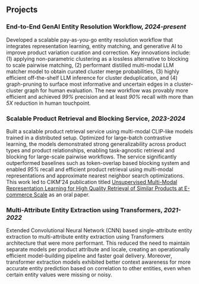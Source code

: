 ## Projects
### End-to-End GenAI Entity Resolution Workflow, _2024-present_
Developed a scalable pay-as-you-go entity resolution workflow that integrates representation learning, entity matching, 
and generative AI to improve product variation curation and correction. Key innovations include: (1) applying non-parametric 
clustering as a lossless alternative to blocking to scale pairwise matching, (2) performant distilled multi-modal
LLM matcher model to obtain curated cluster merge probabilities, (3) highly efficient off-the-shelf LLM inference for 
cluster deduplication, and (4) graph-pruning to surface most informative and uncertain edges in a cluster-cluster graph 
for human evaluation. The new workflow was provably more efficient and achieved _99%_ precision and at least _90%_ recall 
with more than _5X_ reduction in human touchpoint. 

### Scalable Product Retrieval and Blocking Service, _2023-2024_
Built a scalable product retrieval service using multi-modal CLIP-like models trained in a distributed setup. 
Optimized for large-batch contrastive learning, the models demonstrated strong generalizability across product 
types and product relationships, enabling task-agnostic retrieval and blocking for large-scale pairwise workflows. 
The service significantly outperformed baselines such as token-overlap based blocking system and enabled _95%_ recall
and efficient product retrieval using multi-modal representations and approximate nearest neighbor search optimizations.
This work led to CIKM'24 publication titled [Unsupervised Multi-Modal Representation Learning for High Quality 
Retrieval of Similar Products at E-commerce Scale](https://dl.acm.org/doi/pdf/10.1145/3583780.3615504) as an oral paper.


### Multi-Attribute Entity Extraction using Transformers, _2021-2022_
Extended Convolutional Neural Network (CNN) based single-attribute entity extraction to multi-attribute entity
extraction using Transformers architecture that were more performant. This reduced the need to maintain separate models per 
product attribute and locale, creating an operationally efficient model-building pipeline and faster goal delivery.
Moreover, transformer extraction models exhibited better context awareness for more accurate entity prediction based on
correlation to other entities, even when certain entity values were missing or noisy.
